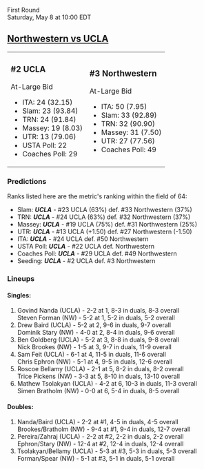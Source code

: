 First Round  
Saturday, May 8 at 10:00 EDT
## [Northwestern vs UCLA](https://www.ncaa.com/game/5833384) 

<table><tr><td>  

### #2 UCLA  

At-Large Bid  
- ITA: 24 (32.15)  
- Slam: 23 (93.84)  
- TRN: 24 (91.84)  
- Massey: 19 (8.03)  
- UTR: 13 (79.06)  
- USTA Poll: 22  
- Coaches Poll: 29  

</td><td>  

### #3 Northwestern  

At-Large Bid  
- ITA: 50 (7.95)  
- Slam: 33 (92.89)  
- TRN: 32 (90.90)  
- Massey: 31 (7.50)  
- UTR: 27 (77.56)  
- Coaches Poll: 49  

</td></tr></table>  

 ### Predictions  

Ranks listed here are the metric's ranking within the field of 64:  
- Slam: ***UCLA*** - #23 UCLA (63%) def. #33 Northwestern (37%)  
- TRN: ***UCLA*** - #24 UCLA (63%) def. #32 Northwestern (37%)  
- Massey: ***UCLA*** - #19 UCLA (75%) def. #31 Northwestern (25%)  
- UTR: ***UCLA*** - #13 UCLA (+1.50) def. #27 Northwestern (-1.50)  
- ITA: ***UCLA*** - #24 UCLA def. #50 Northwestern  
- USTA Poll: ***UCLA*** - #22 UCLA def. Northwestern  
- Coaches Poll: ***UCLA*** - #29 UCLA def. #49 Northwestern  
- Seeding: ***UCLA*** - #2 UCLA def. #3 Northwestern  

 ### Lineups  

 #### Singles:  
1. Govind Nanda (UCLA) - 2-2 at 1, 8-3 in duals, 8-3 overall  
  Steven Forman (NW) - 5-2 at 1, 5-2 in duals, 5-2 overall
2. Drew Baird (UCLA) - 5-2 at 2, 9-6 in duals, 9-7 overall  
  Dominik Stary (NW) - 4-0 at 2, 8-4 in duals, 9-6 overall
3. Ben Goldberg (UCLA) - 5-2 at 3, 8-8 in duals, 9-8 overall  
  Nick Brookes (NW) - 1-5 at 3, 9-7 in duals, 11-9 overall
4. Sam Feit (UCLA) - 6-1 at 4, 11-5 in duals, 11-6 overall  
  Chris Ephron (NW) - 5-1 at 4, 9-5 in duals, 12-6 overall
5. Roscoe Bellamy (UCLA) - 2-1 at 5, 8-2 in duals, 8-2 overall  
  Trice Pickens (NW) - 3-3 at 5, 8-10 in duals, 13-10 overall
6. Mathew Tsolakyan (UCLA) - 4-2 at 6, 10-3 in duals, 11-3 overall  
  Simen Bratholm (NW) - 0-0 at 6, 5-4 in duals, 8-5 overall

 #### Doubles:  
1. Nanda/Baird (UCLA) - 2-2 at #1, 4-5 in duals, 4-5 overall  
  Brookes/Bratholm (NW) - 9-4 at #1, 9-4 in duals, 12-7 overall
2. Pereira/Zahraj (UCLA) - 2-2 at #2, 2-2 in duals, 2-2 overall  
  Ephron/Stary (NW) - 12-4 at #2, 12-4 in duals, 12-4 overall
3. Tsolakyan/Bellamy (UCLA) - 5-3 at #3, 5-3 in duals, 5-3 overall  
  Forman/Spear (NW) - 5-1 at #3, 5-1 in duals, 5-1 overall